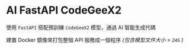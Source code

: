 # AI FastAPI CodeGeeX2

使用 `FastAPI` 搭配預訓練 `CodeGeeX2` 模型，通過 AI 智能生成代碼

建置 Docker 鏡像來打包整個 API 服務成一個程序 *(包含模型文件大小 > `24G` )*
